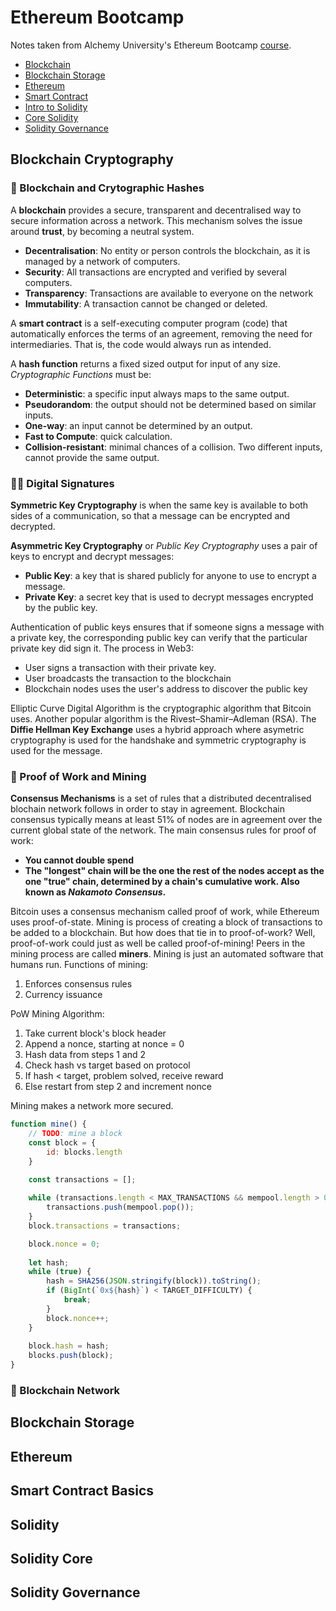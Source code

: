 # Ethereum Bootcamp
Notes taken from Alchemy University's Ethereum Bootcamp [course](https://university.alchemy.com/overview/ethereum).

- [Blockchain](#blockchain-cryptography)
- [Blockchain Storage](#blockchain-storage)
- [Ethereum](#ethereum)
- [Smart Contract](#smart-contract-basics)
- [Intro to Solidity](#solidity)
- [Core Solidity](#solidity-core)
- [Solidity Governance](#solidity-governance)

## Blockchain Cryptography
### 🙈 Blockchain and Crytographic Hashes
A **blockchain** provides a secure, transparent and decentralised way to secure information across a network. This mechanism solves the issue around **trust**, by becoming a neutral system.
- **Decentralisation**: No entity or person controls the blockchain, as it is managed by a network of computers.
- **Security**: All transactions are encrypted and verified by several computers.
- **Transparency**: Transactions are available to everyone on the network
- **Immutability**: A transaction cannot be changed or deleted.

A **smart contract** is a self-executing computer program (code) that automatically enforces the terms of an agreement, removing the need for intermediaries. That is, the code would always run as intended.

A **hash function** returns a fixed sized output for input of any size. *Cryptographic Functions* must be:
- **Deterministic**: a specific input always maps to the same output.
- **Pseudorandom**: the output should not be determined based on similar inputs.
- **One-way**: an input cannot be determined by an output.
- **Fast to Compute**: quick calculation.
- **Collision-resistant**: minimal chances of a collision. Two different inputs, cannot provide the same output.

### ✍🏽 Digital Signatures
**Symmetric Key Cryptography** is when the same key is available to both sides of a communication, so that a message can be encrypted and decrypted.

**Asymmetric Key Cryptography** or *Public Key Cryptography* uses a pair of keys to encrypt and decrypt messages:
- **Public Key**: a key that is shared publicly for anyone to use to encrypt a message.
- **Private Key**: a secret key that is used to decrypt messages encrypted by the public key.

Authentication of public keys ensures that if someone signs a message with a private key, the corresponding public key can verify that the particular private key did sign it. The process in Web3:
- User signs a transaction with their private key.
- User broadcasts the transaction to the blockchain
- Blockchain nodes uses the user's address to discover the public key

Elliptic Curve Digital Algorithm is the cryptographic algorithm that Bitcoin uses. Another popular algorithm is the Rivest–Shamir–Adleman (RSA). The **Diffie Hellman Key Exchange** uses a hybrid approach where asymetric cryptography is used for the handshake and symmetric cryptography is used for the message.

### 🧾 Proof of Work and Mining
**Consensus Mechanisms** is a set of rules that a distributed decentralised blochain network follows in order to stay in agreement. Blockchain consensus typically means at least 51% of nodes are in agreement over the current global state of the network. The main consensus rules for proof of work:
- **You cannot double spend**
- **The "longest" chain will be the one the rest of the nodes accept as the one "true" chain, determined by a chain's cumulative work. Also known as *Nakamoto Consensus*.**

Bitcoin uses a consensus mechanism called proof of work, while Ethereum uses proof-of-state. Mining is process of creating a block of transactions to be added to a blockchain. But how does that tie in to proof-of-work? Well, proof-of-work could just as well be called proof-of-mining! Peers in the mining process are called **miners**. Mining is just an automated software that humans run. Functions of mining:
1. Enforces consensus rules
2. Currency issuance

PoW Mining Algorithm:
1. Take current block's block header
2. Append a nonce, starting at nonce = 0
3. Hash data from steps 1 and 2
4. Check hash vs target based on protocol
5. If hash < target, problem solved, receive reward
6. Else restart from step 2 and increment nonce

Mining makes a network more secured.
```js
function mine() {
    // TODO: mine a block
    const block = {
        id: blocks.length
    }

    const transactions = [];
    
    while (transactions.length < MAX_TRANSACTIONS && mempool.length > 0) {
        transactions.push(mempool.pop());
    }
    block.transactions = transactions;

    block.nonce = 0;
    
    let hash;
    while (true) {
        hash = SHA256(JSON.stringify(block)).toString();
        if (BigInt(`0x${hash}`) < TARGET_DIFFICULTY) {
            break;
        }
        block.nonce++;
    }
    
    block.hash = hash;
    blocks.push(block);
}
```
### 🔗 Blockchain Network



## Blockchain Storage
## Ethereum
## Smart Contract Basics
## Solidity
## Solidity Core
## Solidity Governance